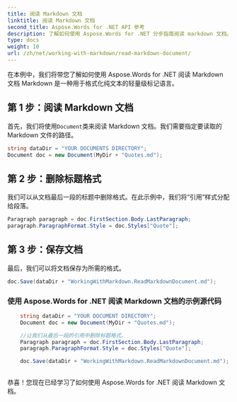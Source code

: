 ```yaml
---
title: 阅读 Markdown 文档
linktitle: 阅读 Markdown 文档
second_title: Aspose.Words for .NET API 参考
description: 了解如何使用 Aspose.Words for .NET 分步指南阅读 markdown 文档。
type: docs
weight: 10
url: /zh/net/working-with-markdown/read-markdown-document/
---
```


在本例中，我们将带您了解如何使用 Aspose.Words for .NET 阅读 Markdown 文档 Markdown 是一种用于格式化纯文本的轻量级标记语言。

## 第 1 步：阅读 Markdown 文档

首先，我们将使用`Document`类来阅读 Markdown 文档。我们需要指定要读取的 Markdown 文件的路径。

```csharp
string dataDir = "YOUR DOCUMENTS DIRECTORY";
Document doc = new Document(MyDir + "Quotes.md");
```

## 第 2 步：删除标题格式

我们可以从文档最后一段的标题中删除格式。在此示例中，我们将“引用”样式分配给段落。

```csharp
Paragraph paragraph = doc.FirstSection.Body.LastParagraph;
paragraph.ParagraphFormat.Style = doc.Styles["Quote"];
```

## 第 3 步：保存文档

最后，我们可以将文档保存为所需的格式。

```csharp
doc.Save(dataDir + "WorkingWithMarkdown.ReadMarkdownDocument.md");
```

### 使用 Aspose.Words for .NET 阅读 Markdown 文档的示例源代码


```csharp
	string dataDir = "YOUR DOCUMENT DIRECTORY";
	Document doc = new Document(MyDir + "Quotes.md");

	//让我们从最后一段的引用中删除标题格式。
	Paragraph paragraph = doc.FirstSection.Body.LastParagraph;
	paragraph.ParagraphFormat.Style = doc.Styles["Quote"];

	doc.Save(dataDir + "WorkingWithMarkdown.ReadMarkdownDocument.md");
            
```

恭喜！您现在已经学习了如何使用 Aspose.Words for .NET 阅读 Markdown 文档。

